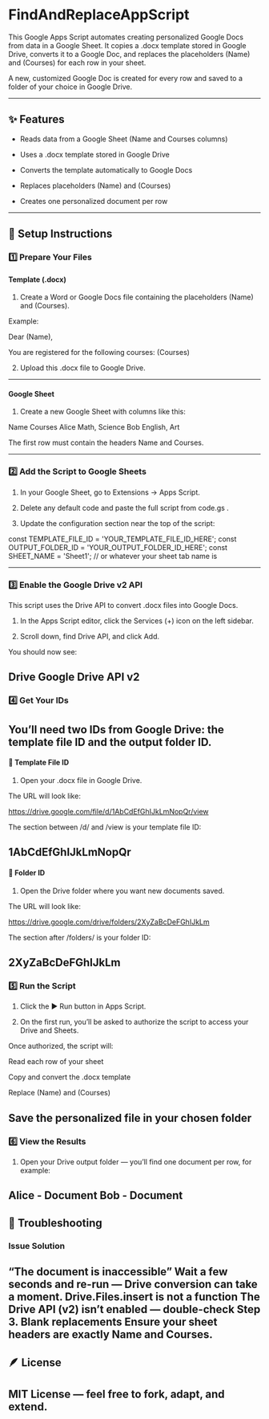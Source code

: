 # FindAndReplaceAppScript
This Google Apps Script automates creating personalized Google Docs from data in a Google Sheet.
It copies a .docx template stored in Google Drive, converts it to a Google Doc, and replaces the placeholders (Name) and (Courses) for each row in your sheet.

A new, customized Google Doc is created for every row and saved to a folder of your choice in Google Drive.

---

## ✨ Features

- Reads data from a Google Sheet (Name and Courses columns)

- Uses a .docx template stored in Google Drive

- Converts the template automatically to Google Docs

- Replaces placeholders (Name) and (Courses)

- Creates one personalized document per row
---

## 🧩 Setup Instructions
### 1️⃣ Prepare Your Files
#### Template (.docx)

1. Create a Word or Google Docs file containing the placeholders (Name) and (Courses).

Example:

Dear (Name),

You are registered for the following courses:
(Courses)


2. Upload this .docx file to Google Drive.

---

#### Google Sheet

1. Create a new Google Sheet with columns like this:

Name	Courses
Alice	Math, Science
Bob	English, Art

The first row must contain the headers Name and Courses.

---

### 2️⃣ Add the Script to Google Sheets

1. In your Google Sheet, go to Extensions → Apps Script.

2. Delete any default code and paste the full script from code.gs
.

3. Update the configuration section near the top of the script:

const TEMPLATE_FILE_ID = 'YOUR_TEMPLATE_FILE_ID_HERE';
const OUTPUT_FOLDER_ID = 'YOUR_OUTPUT_FOLDER_ID_HERE';
const SHEET_NAME = 'Sheet1'; // or whatever your sheet tab name is

---

### 3️⃣ Enable the Google Drive v2 API

This script uses the Drive API to convert .docx files into Google Docs.

1. In the Apps Script editor, click the Services (+) icon on the left sidebar.

2. Scroll down, find Drive API, and click Add.

You should now see:

Drive   Google Drive API   v2
---

### 4️⃣ Get Your IDs

You’ll need two IDs from Google Drive: the template file ID and the output folder ID.
---

#### 📄 Template File ID

1. Open your .docx file in Google Drive.

The URL will look like:

https://drive.google.com/file/d/1AbCdEfGhIJkLmNopQr/view


The section between /d/ and /view is your template file ID:

1AbCdEfGhIJkLmNopQr
---

#### 📁 Folder ID

1. Open the Drive folder where you want new documents saved.

The URL will look like:

https://drive.google.com/drive/folders/2XyZaBcDeFGhIJkLm


The section after /folders/ is your folder ID:

2XyZaBcDeFGhIJkLm
---

### 5️⃣ Run the Script

1. Click the ▶ Run button in Apps Script.

2. On the first run, you’ll be asked to authorize the script to access your Drive and Sheets.

Once authorized, the script will:

Read each row of your sheet

Copy and convert the .docx template

Replace (Name) and (Courses)

Save the personalized file in your chosen folder
---

### 6️⃣ View the Results

1. Open your Drive output folder — you’ll find one document per row, for example:

Alice - Document
Bob - Document
---
## 🧰 Troubleshooting
### Issue	Solution
“The document is inaccessible”	Wait a few seconds and re-run — Drive conversion can take a moment.
Drive.Files.insert is not a function	The Drive API (v2) isn’t enabled — double-check Step 3.
Blank replacements	Ensure your sheet headers are exactly Name and Courses.
---
## 🪶 License

MIT License — feel free to fork, adapt, and extend.
---
